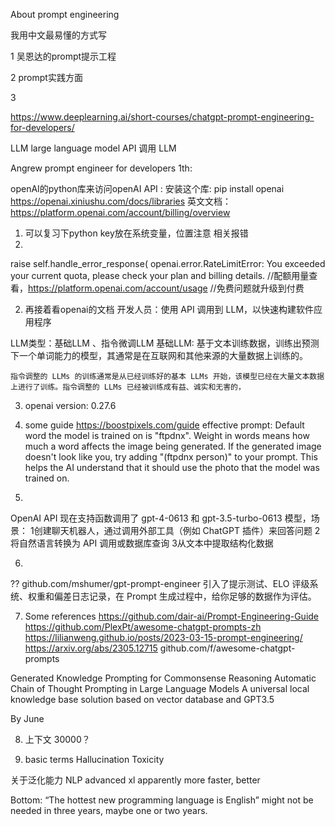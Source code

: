 About prompt engineering

我用中文最易懂的方式写

1 吴恩达的prompt提示工程

2 prompt实践方面

3 

https://www.deeplearning.ai/short-courses/chatgpt-prompt-engineering-for-developers/

LLM large language model 
API 调用 LLM 

Angrew prompt engineer for developers 
1th: 

openAI的python库来访问openAI API : 安装这个库: pip install openai
https://openai.xiniushu.com/docs/libraries
英文文档：
https://platform.openai.com/account/billing/overview    

1. 可以复习下python
key放在系统变量，位置注意
相关报错
1. 
 raise self.handle_error_response(
openai.error.RateLimitError: You exceeded your current quota, please check your plan and billing details.
//配额用量查看，https://platform.openai.com/account/usage
//免费问题就升级到付费


2. 再接着看openai的文档
开发人员：使用 API 调用到 LLM，以快速构建软件应用程序

LLM类型：基础LLM 、指令微调LLM
    基础LLM: 基于文本训练数据，训练出预测下一个单词能力的模型，其通常是在互联网和其他来源的大量数据上训练的。

    指令调整的 LLMs 的训练通常是从已经训练好的基本 LLMs 开始，该模型已经在大量文本数据上进行了训练。指令调整的 LLMs 已经被训练成有益、诚实和无害的，



3. openai version: 0.27.6
4. some guide
https://boostpixels.com/guide
effective prompt: 
    Default word the model is trained on is "ftpdnx". 
    Weight in words means how much a word affects the image being generated.
    If the generated image doesn't look like you, try adding "(ftpdnx person)" to your prompt. This helps the AI understand that it should use the photo that the model was trained on.


5. 
OpenAI API 现在支持函数调用了 gpt-4-0613 和 gpt-3.5-turbo-0613 模型，场景：
1创建聊天机器人，通过调用外部工具（例如 ChatGPT 插件）来回答问题
2将自然语言转换为 API 调用或数据库查询
3从文本中提取结构化数据



6. 

??
github.com/mshumer/gpt-prompt-engineer
引入了提示测试、ELO 评级系统、权重和偏差日志记录，在 Prompt 生成过程中，给你足够的数据作为评估。


7. Some references
https://github.com/dair-ai/Prompt-Engineering-Guide
https://github.com/PlexPt/awesome-chatgpt-prompts-zh
https://lilianweng.github.io/posts/2023-03-15-prompt-engineering/
https://arxiv.org/abs/2305.12715
github.com/f/awesome-chatgpt-prompts


Generated Knowledge Prompting for Commonsense Reasoning
Automatic Chain of Thought Prompting in Large Language Models
A universal local knowledge base solution based on vector database and GPT3.5



By June 



8. 上下文 
    30000？

9. basic terms 
    Hallucination
    Toxicity




关于泛化能力
NLP  advanced
xl apparently more faster, better









 

Bottom: 
“The hottest new programming language is English”
might not be needed in three years, maybe one or two years.




























































